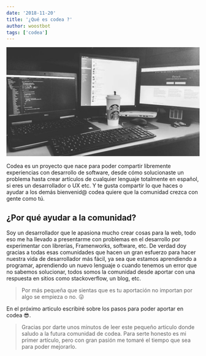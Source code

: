```yaml
---
date: '2018-11-20'
title: '¿Qué es codea ?'
author: woostbot
tags: ['codea']
---
```


![Image of Yaktocat](codea_wall.jpg)

Codea es un proyecto que nace para poder compartir libremente experiencias con desarrollo de software, desde cómo solucionaste un problema hasta crear artículos de cualquier lenguaje totalmente en español, si eres un desarrollador o UX etc. Y te gusta compartir lo que haces o ayudar a los demás bienvenid@ codea quiere que la comunidad crezca con gente como tú.

## ¿Por qué ayudar a la comunidad?

Soy un desarrollador que le apasiona mucho crear cosas para la web, todo eso me ha llevado a presentarme con problemas en el desarrollo por experimentar con librerías, Framenworks, software, etc. De verdad doy gracias a todas esas comunidades que hacen un gran esfuerzo para hacer nuestra vida de desarrollador más fácil, ya sea que estamos aprendiendo a programar, aprendiendo un nuevo lenguaje o cuando tenemos un error que no sabemos solucionar, todos somos la comunidad desde aportar con una respuesta en sitios como stackoverflow, un blog, etc.

> Por más pequeña que sientas que es tu aportación no importan por algo se empieza o no. :stuck_out_tongue_winking_eye:

En el próximo articulo escribiré sobre los pasos para poder aportar en codea :sunglasses:.

> Gracias por darte unos minutos de leer este pequeño articulo donde saludo a la futura comunidad de codea.
> Para serte honesto es mi primer artículo, pero con gran pasión me tomaré el tiempo que sea para poder mejorarlo.
